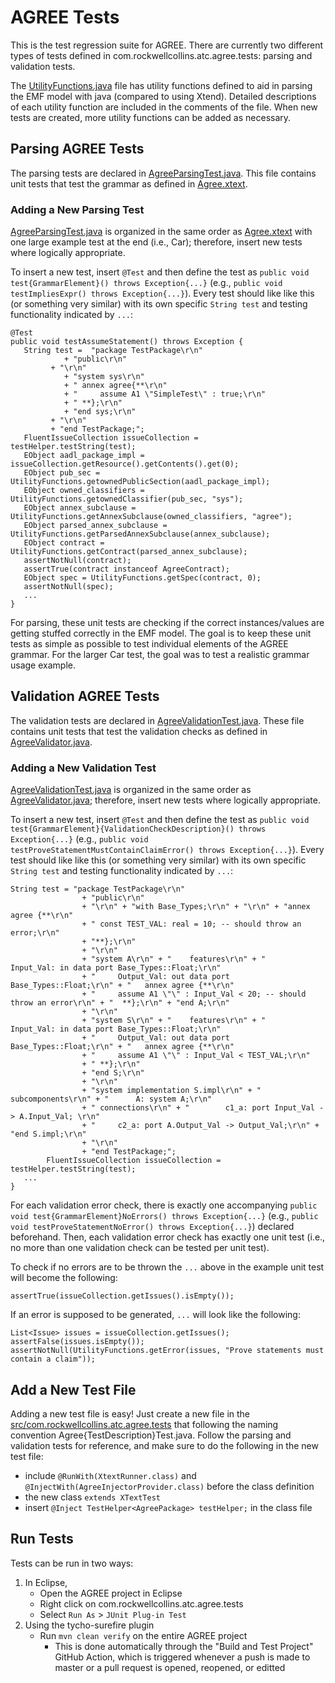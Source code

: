# AGREE Tests
This is the test regression suite for AGREE. There are currently two different types of tests defined in com.rockwellcollins.atc.agree.tests: parsing and validation tests.

The [UtilityFunctions.java](https://github.com/loonwerks/AGREE/blob/master/com.rockwellcollins.atc.agree.tests/src/com/rockwellcollins/atc/agree/tests/UtilityFunctions.java) file has utility functions defined to aid in parsing the EMF model with java (compared to using Xtend). Detailed descriptions of each utility function are included in the comments of the file. When new tests are created, more utility functions can be added as necessary.

## Parsing AGREE Tests
The parsing tests are declared in [AgreeParsingTest.java](https://github.com/loonwerks/AGREE/blob/master/com.rockwellcollins.atc.agree.tests/src/com/rockwellcollins/atc/agree/tests/AgreeParsingTest.java). This file contains unit tests that test the grammar as defined in [Agree.xtext](https://github.com/loonwerks/AGREE/tree/intern-regression-suite/com.rockwellcollins.atc.agree/src/com/rockwellcollins/atc/agree). 

### Adding a New Parsing Test
[AgreeParsingTest.java](https://github.com/loonwerks/AGREE/blob/master/com.rockwellcollins.atc.agree.tests/src/com/rockwellcollins/atc/agree/tests/AgreeParsingTest.java) is organized in the same order as [Agree.xtext](https://github.com/loonwerks/AGREE/tree/intern-regression-suite/com.rockwellcollins.atc.agree/src/com/rockwellcollins/atc/agree) with one large example test at the end (i.e., Car); therefore, insert new tests where logically appropriate.

To insert a new test, insert `@Test` and then define the test as `public void test{GrammarElement}() throws Exception{...}` (e.g., `public void testImpliesExpr() throws Exception{...}`). Every test should like like this (or something very similar) with its own specific `String test` and testing functionality indicated by `...`:

```
@Test
public void testAssumeStatement() throws Exception {
   String test =  "package TestPackage\r\n"
            + "public\r\n"
         + "\r\n"
            + "system sys\r\n"
            + "	annex agree{**\r\n"
            + "		assume A1 \"SimpleTest\" : true;\r\n"
            + "	**};\r\n"
            + "end sys;\r\n"
         + "\r\n"
         + "end TestPackage;";
   FluentIssueCollection issueCollection = testHelper.testString(test);
   EObject aadl_package_impl = issueCollection.getResource().getContents().get(0);
   EObject pub_sec = UtilityFunctions.getownedPublicSection(aadl_package_impl);
   EObject owned_classifiers = UtilityFunctions.getownedClassifier(pub_sec, "sys");
   EObject annex_subclause = UtilityFunctions.getAnnexSubclause(owned_classifiers, "agree");
   EObject parsed_annex_subclause = UtilityFunctions.getParsedAnnexSubclause(annex_subclause);
   EObject contract = UtilityFunctions.getContract(parsed_annex_subclause);
   assertNotNull(contract);
   assertTrue(contract instanceof AgreeContract);
   EObject spec = UtilityFunctions.getSpec(contract, 0);
   assertNotNull(spec);
   ...
}
```
For parsing, these unit tests are checking if the correct instances/values are getting stuffed correctly in the EMF model. The goal is to keep these unit tests as simple as possible to test individual elements of the AGREE grammar. For the larger Car test, the goal was to test a realistic grammar usage example.

## Validation AGREE Tests
The validation tests are declared in [AgreeValidationTest.java](https://github.com/loonwerks/Agree/blob/master/com.rockwellcollins.atc.agree.tests/src/com/rockwellcollins/atc/agree/tests/AgreeValidationTest.java). These file contains unit tests that test the validation checks as defined in [AgreeValidator.java](https://github.com/loonwerks/AGREE/blob/master/com.rockwellcollins.atc.agree/src/com/rockwellcollins/atc/agree/validation/AgreeValidator.java). 

### Adding a New Validation Test
[AgreeValidationTest.java](https://github.com/loonwerks/AGREE/blob/master/com.rockwellcollins.atc.agree.tests/src/com/rockwellcollins/atc/agree/tests/AgreeValidationTest.java) is organized in the same order as [AgreeValidator.java](https://github.com/loonwerks/AGREE/blob/master/com.rockwellcollins.atc.agree/src/com/rockwellcollins/atc/agree/validation/AgreeValidator.java); therefore, insert new tests where logically appropriate.

To insert a new test, insert `@Test` and then define the test as `public void test{GrammarElement}{ValidationCheckDescription}() throws Exception{...}` (e.g., `public void testProveStatementMustContainClaimError() throws Exception{...}`). Every test should like like this (or something very similar) with its own specific `String test` and testing functionality indicated by `...`:

```
String test = "package TestPackage\r\n"
				+ "public\r\n"
				+ "\r\n" + "with Base_Types;\r\n" + "\r\n" + "annex agree {**\r\n"
				+ "	const TEST_VAL: real = 10; -- should throw an error;\r\n"
				+ "**};\r\n"
				+ "\r\n"
				+ "system A\r\n" + "	features\r\n" + "		Input_Val: in data port Base_Types::Float;\r\n"
				+ "		Output_Val: out data port Base_Types::Float;\r\n" + "	annex agree {**\r\n"
				+ "		assume A1 \"\" : Input_Val < 20; -- should throw an error\r\n" + "	**};\r\n" + "end A;\r\n"
				+ "\r\n"
				+ "system S\r\n" + "	features\r\n" + "		Input_Val: in data port Base_Types::Float;\r\n"
				+ "		Output_Val: out data port Base_Types::Float;\r\n" + "	annex agree {**\r\n"
				+ "		assume A1 \"\" : Input_Val < TEST_VAL;\r\n"
				+ "	**};\r\n"
				+ "end S;\r\n"
				+ "\r\n"
				+ "system implementation S.impl\r\n" + "	subcomponents\r\n" + "		A: system A;\r\n"
				+ "	connections\r\n" + "		c1_a: port Input_Val -> A.Input_Val; \r\n"
				+ "		c2_a: port A.Output_Val -> Output_Val;\r\n" + "end S.impl;\r\n"
				+ "\r\n"
				+ "end TestPackage;";
		FluentIssueCollection issueCollection = testHelper.testString(test);
   ...
}
```

For each validation error check, there is exactly one accompanying `public void test{GrammarElement}NoErrors() throws Exception{...}` (e.g., `public void testProveStatementNoError() throws Exception{...}`) declared beforehand. Then, each validation error check has exactly one unit test (i.e., no more than one validation check can be tested per unit test). 

To check if no errors are to be thrown the `...` above in the example unit test will become the following:
```
assertTrue(issueCollection.getIssues().isEmpty());
```
If an error is supposed to be generated, `...` will look like the following:
```
List<Issue> issues = issueCollection.getIssues();
assertFalse(issues.isEmpty());
assertNotNull(UtilityFunctions.getError(issues, "Prove statements must contain a claim"));
```

## Add a New Test File
Adding a new test file is easy! Just create a new file in the [src/com.rockwellcollins.atc.agree.tests](https://github.com/loonwerks/AGREE/tree/master/com.rockwellcollins.atc.agree.tests/src/com/rockwellcollins/atc/agree/tests) that following the naming convention Agree{TestDescription}Test.java. Follow the parsing and validation tests for reference, and make sure to do the following in the new test file:
   - include `@RunWith(XtextRunner.class)` and `@InjectWith(AgreeInjectorProvider.class)` before the class definition
   - the new class `extends XTextTest`
   - insert `@Inject TestHelper<AgreePackage> testHelper;` in the class file

## Run Tests
Tests can be run in two ways:
   1. In Eclipse,
      - Open the AGREE project in Eclipse
      - Right click on com.rockwellcollins.atc.agree.tests
      - Select `Run As` > `JUnit Plug-in Test`
   2. Using the tycho-surefire plugin
      - Run `mvn clean verify` on the entire AGREE project 
         * This is done automatically through the "Build and Test Project" GitHub Action, which is triggered whenever a push is made to master or a pull request is opened, reopened, or editted


